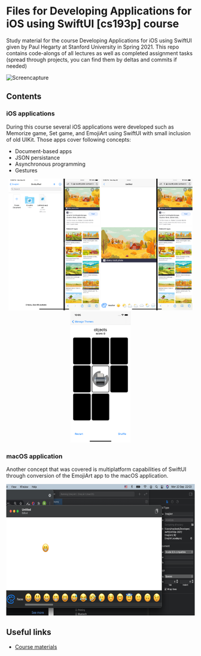 # Files for Developing Applications for iOS using SwiftUI [cs193p] course

Study material for the course Developing Applications for iOS using SwiftUI given by Paul Hegarty at Stanford University in Spring 2021. This repo contains code-alongs of all lectures as well as completed assignment tasks (spread through projects, you can find them by deltas and commits if needed)

![Screencapture](https://user-images.githubusercontent.com/47311671/148287073-cc1b1c9e-9ac6-4276-a0a2-437c78cf1611.gif)

## Contents

### iOS applications

During this course several iOS applications were developed such as Memorize game, Set game, and EmojiArt using SwiftUI with small inclusion of old UIKit. Those apps cover following concepts:
* Document-based apps
* JSON persistance
* Asynchronous programming
* Gestures

<p align="center">
  <img src="images/emojiart_docs.png" height="350" title="EmojiArt app">
  <img src="images/emojiart_ipad.png" height="350" title="EmojiArt app">
  <img src="images/memorize_ios.png" height="350" title="Memorize app">
</p>

### macOS application

Another concept that was covered is multiplatform capabilities of SwiftUI through conversion of the EmojiArt app to the macOS application.

<p align="center">
  <img src="images/macos.png" height="350" title="macOS app">
</p>

## Useful links

* [Course materials](https://cs193p.sites.stanford.edu/)
